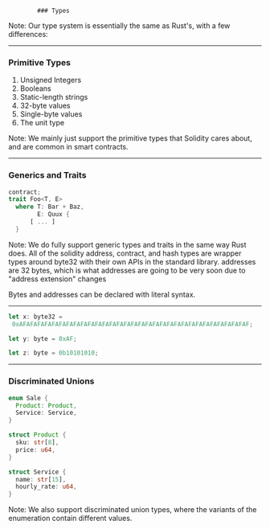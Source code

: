             ### Types
Note:
Our type system is essentially the same as Rust's, with a few differences:

----

### Primitive Types
1. Unsigned Integers
1. Booleans
1. Static-length strings
1. 32-byte values
1. Single-byte values
1. The unit type

Note: 
We mainly just support the primitive types that Solidity cares about, and are common in smart contracts.

----

### Generics and Traits

```rust
contract;
trait Foo<T, E>
  where T: Bar + Baz,
        E: Quux {
      [ ... ]
  }
```

Note: 
We do fully support generic types and traits in the same way Rust does.
All of the solidity address, contract, and hash types are wrapper types around byte32 with their own APIs in the standard library.
addresses are 32 bytes, which is what addresses are going to be very soon due to "address extension" changes

Bytes and addresses can be declared with literal syntax.

----

```rust
let x: byte32 =
 0xAFAFAFAFAFAFAFAFAFAFAFAFAFAFAFAFAFAFAFAFAFAFAFAFAFAFAFAFAFAFAFAF; 

let y: byte = 0xAF;

let z: byte = 0b10101010;
```
----

### Discriminated Unions

```rust
enum Sale {
  Product: Product,
  Service: Service,
}

struct Product {
  sku: str[8],
  price: u64,
}

struct Service {
  name: str[15],
  hourly_rate: u64,
}
```


Note: We also support discriminated union types, where the variants of the enumeration contain different values. 
